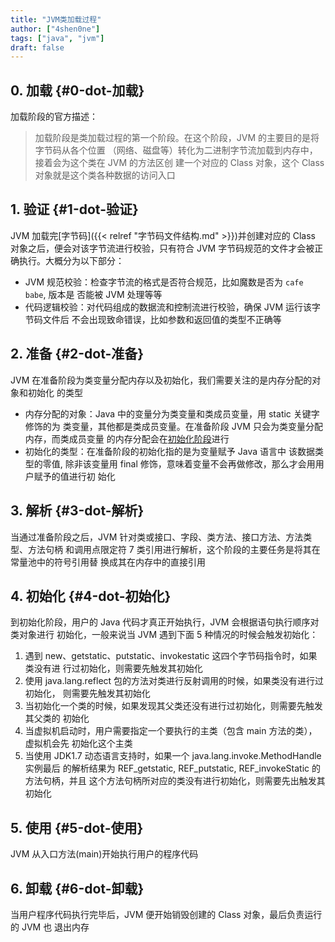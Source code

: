 ```yaml
---
title: "JVM类加载过程"
author: ["4shen0ne"]
tags: ["java", "jvm"]
draft: false
---
```


## 0. 加载 {#0-dot-加载}

加载阶段的官方描述：

> 加载阶段是类加载过程的第一个阶段。在这个阶段，JVM 的主要目的是将字节码从各个位置
> （网络、磁盘等）转化为二进制字节流加载到内存中，接着会为这个类在 JVM 的方法区创
> 建一个对应的 Class 对象，这个 Class 对象就是这个类各种数据的访问入口


## 1. 验证 {#1-dot-验证}

JVM 加载完[字节码]({{< relref "字节码文件结构.md" >}})并创建对应的 Class 对象之后，便会对该字节流进行校验，只有符合
JVM 字节码规范的文件才会被正确执行。大概分为以下部分：

-   JVM 规范校验：检查字节流的格式是否符合规范，比如魔数是否为 `cafe babe`, 版本是
    否能被 JVM 处理等等
-   代码逻辑校验：对代码组成的数据流和控制流进行校验，确保 JVM 运行该字节码文件后
    不会出现致命错误，比如参数和返回值的类型不正确等


## 2. 准备 {#2-dot-准备}

JVM 在准备阶段为类变量分配内存以及初始化，我们需要关注的是内存分配的对象和初始化
的类型

-   内存分配的对象：Java 中的变量分为类变量和类成员变量，用 static 关键字修饰的为
    类变量，其他都是类成员变量。在准备阶段 JVM 只会为类变量分配内存，而类成员变量
    的内存分配会在[初始化阶段](#4-dot-初始化)进行
-   初始化的类型：在准备阶段的初始化指的是为变量赋予 Java 语言中 <span class="underline">该数据类型的零值</span>,
    除非该变量用 final 修饰，意味着变量不会再做修改，那么才会用用户赋予的值进行初
    始化


## 3. 解析 {#3-dot-解析}

当通过准备阶段之后，JVM 针对类或接口、字段、类方法、接口方法、方法类型、方法句柄
和调用点限定符 7 类引用进行解析，这个阶段的主要任务是将其在常量池中的符号引用替
换成其在内存中的直接引用


## 4. 初始化 {#4-dot-初始化}

到初始化阶段，用户的 Java 代码才真正开始执行，JVM 会根据语句执行顺序对类对象进行
初始化，一般来说当 JVM 遇到下面 5 种情况的时候会触发初始化：

1.  遇到 new、getstatic、putstatic、invokestatic 这四个字节码指令时，如果类没有进
    行过初始化，则需要先触发其初始化
2.  使用 java.lang.reflect 包的方法对类进行反射调用的时候，如果类没有进行过初始化，
    则需要先触发其初始化
3.  当初始化一个类的时候，如果发现其父类还没有进行过初始化，则需要先触发其父类的
    初始化
4.  当虚拟机启动时，用户需要指定一个要执行的主类（包含 main 方法的类），虚拟机会先
    初始化这个主类
5.  当使用 JDK1.7 动态语言支持时，如果一个 java.lang.invoke.MethodHandle 实例最后
    的解析结果为 REF_getstatic, REF_putstatic, REF_invokeStatic 的方法句柄，并且
    这个方法句柄所对应的类没有进行初始化，则需要先出触发其初始化


## 5. 使用 {#5-dot-使用}

JVM 从入口方法(main)开始执行用户的程序代码


## 6. 卸载 {#6-dot-卸载}

当用户程序代码执行完毕后，JVM 便开始销毁创建的 Class 对象，最后负责运行的 JVM 也
退出内存
